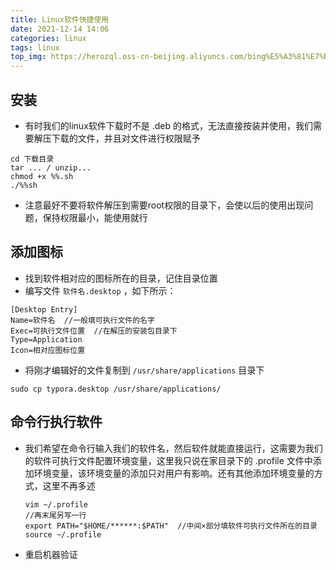 ```yaml
---
title: Linux软件快捷使用
date: 2021-12-14 14:06
categories: linux
tags: linux
top_img: https://herozql.oss-cn-beijing.aliyuncs.com/bing%E5%A3%81%E7%BA%B8/bing_8.jpg
---
```




## 安装

- 有时我们的linux软件下载时不是 .deb 的格式，无法直接按装并使用，我们需要解压下载的文件，并且对文件进行权限赋予

```
cd 下载目录
tar ... / unzip...
chmod +x %%.sh
./%%sh
```

- 注意最好不要将软件解压到需要root权限的目录下，会使以后的使用出现问题，保持权限最小，能使用就行

## 添加图标

- 找到软件相对应的图标所在的目录，记住目录位置
- 编写文件 `软件名.desktop` ，如下所示：

```
[Desktop Entry]
Name=软件名  //一般填可执行文件的名字
Exec=可执行文件位置  //在解压的安装包目录下
Type=Application
Icon=相对应图标位置
```

- 将刚才编辑好的文件复制到 `/usr/share/applications` 目录下

```
sudo cp typora.desktop /usr/share/applications/
```

## 命令行执行软件

- 我们希望在命令行输入我们的软件名，然后软件就能直接运行，这需要为我们的软件可执行文件配置环境变量，这里我只说在家目录下的  .profile 文件中添加环境变量，该环境变量的添加只对用户有影响。还有其他添加环境变量的方式，这里不再多述

  ```
  vim ~/.profile
  //再末尾另写一行
  export PATH="$HOME/******:$PATH"  //中间×部分填软件可执行文件所在的目录
  source ~/.profile
  ```

  

- 重启机器验证